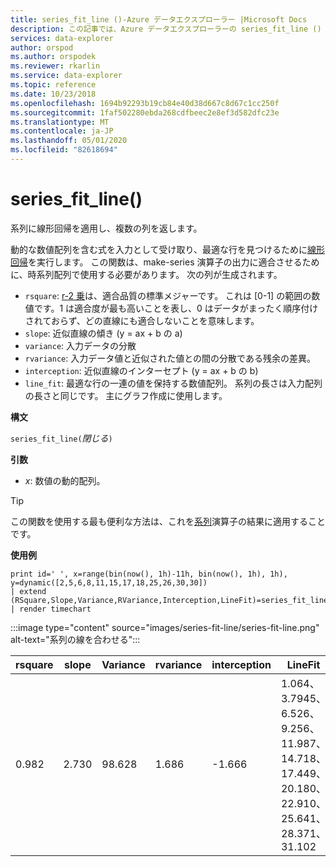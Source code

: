 ```yaml
---
title: series_fit_line ()-Azure データエクスプローラー |Microsoft Docs
description: この記事では、Azure データエクスプローラーの series_fit_line () について説明します。
services: data-explorer
author: orspod
ms.author: orspodek
ms.reviewer: rkarlin
ms.service: data-explorer
ms.topic: reference
ms.date: 10/23/2018
ms.openlocfilehash: 1694b92293b19cb84e40d38d667c8d67c1cc250f
ms.sourcegitcommit: 1faf502280ebda268cdfbeec2e8ef3d582dfc23e
ms.translationtype: MT
ms.contentlocale: ja-JP
ms.lasthandoff: 05/01/2020
ms.locfileid: "82618694"
---
```

# <a name="series_fit_line"></a>series_fit_line()

系列に線形回帰を適用し、複数の列を返します。  

動的な数値配列を含む式を入力として受け取り、最適な行を見つけるために[線形回帰](https://en.wikipedia.org/wiki/Line_fitting)を実行します。 この関数は、make-series 演算子の出力に適合させるために、時系列配列で使用する必要があります。 次の列が生成されます。
* `rsquare`: [r-2 乗](https://en.wikipedia.org/wiki/Coefficient_of_determination)は、適合品質の標準メジャーです。 これは [0-1] の範囲の数値です。1 は適合度が最も高いことを表し、0 はデータがまったく順序付けされておらず、どの直線にも適合しないことを意味します。 
* `slope`: 近似直線の傾き (y = ax + b の a)
* `variance`: 入力データの分散
* `rvariance`: 入力データ値と近似された値との間の分散である残余の差異。
* `interception`: 近似直線のインターセプト (y = ax + b の b)
* `line_fit`: 最適な行の一連の値を保持する数値配列。 系列の長さは入力配列の長さと同じです。 主にグラフ作成に使用します。

**構文**

`series_fit_line(`*閉じる*`)`

**引数**

* *x*: 数値の動的配列。

> [!TIP]
> この関数を使用する最も便利な方法は、これを[系列](make-seriesoperator.md)演算子の結果に適用することです。

**使用例**

```kusto
print id=' ', x=range(bin(now(), 1h)-11h, bin(now(), 1h), 1h), y=dynamic([2,5,6,8,11,15,17,18,25,26,30,30])
| extend (RSquare,Slope,Variance,RVariance,Interception,LineFit)=series_fit_line(y)
| render timechart
```

:::image type="content" source="images/series-fit-line/series-fit-line.png" alt-text="系列の線を合わせる":::

| rsquare | slope | Variance | rvariance | interception | LineFit                                                                                     |
|---------|-------|----------|-----------|--------------|---------------------------------------------------------------------------------------------|
| 0.982   | 2.730 | 98.628   | 1.686     | -1.666       | 1.064、3.7945、6.526、9.256、11.987、14.718、17.449、20.180、22.910、25.641、28.371、31.102 |